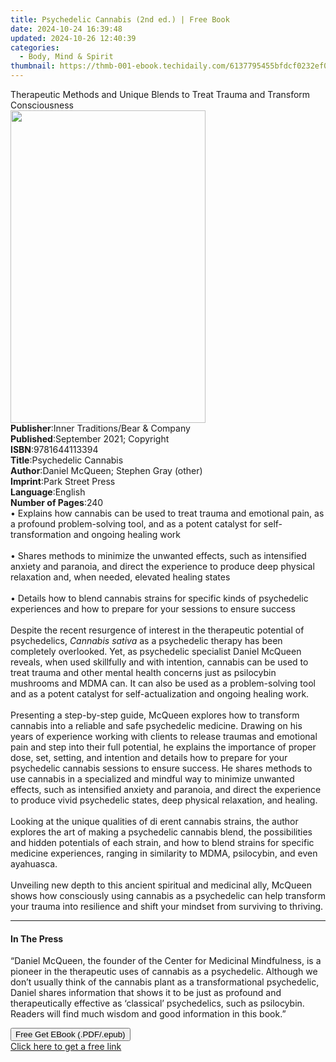 ```yaml
---
title: Psychedelic Cannabis (2nd ed.) | Free Book
date: 2024-10-24 16:39:48
updated: 2024-10-26 12:40:39
categories:
  - Body, Mind & Spirit
thumbnail: https://thmb-001-ebook.techidaily.com/6137795455bfdcf0232ef0ac795f7cf097aefca01facfedf26d7899c0c9d04a8.jpg
---
```

<main id="book-container">
  <div class="flex flex-col">
    <div class="book-brief flex-1 py-6 px-4 sm:p-6 md:py-10 md:px-8">
      <!-- brief-->
      <div class="book-brief-main">
        Therapeutic Methods and Unique Blends to Treat Trauma and Transform
        Consciousness
      </div>
    </div>
    <div
      class="book-meta-info flex-1 grid gap-4 col-start-1 col-end-3 row-start-1 sm:mb-6 sm:grid-cols-4 lg:gap-6 lg:col-start-2 lg:row-end-6 lg:row-span-6 lg:mb-0"
    >
      <div
        class="book-meta-info-left place-content-center mt-4 p-4 text-sm leading-6 col-start-2 col-span-2 dark:text-slate-400"
      >
        <img
          class="w-full h-500 object-cover rounded-lg sm:h-255 sm:col-span-2 lg:col-span-full"
          src="https://img-001-ebook.techidaily.com/b287de6422129c27a3b3c7cf11d83967c172942a643e56e72664436ea563126c.jpg"
          alt=""
          width="312"
          height="500"
        />
      </div>
      <div
        class="book-meta-info-right mt-2 col-start-1 row-start-2 col-span-3 self-center"
      >
        <!-- meta data  -->
        <div class="flex flex-col px-4 md:px-8">
          <div class="flex-1">
            <strong>Publisher</strong>:<span class="px-2"
              >Inner Traditions/Bear &amp; Company</span
            >
          </div>
          <div class="flex-1">
            <strong>Published</strong>:<span class="px-2"
              >September 2021; Copyright</span
            >
          </div>
          <div class="flex-1">
            <strong>ISBN</strong>:<span class="px-2">9781644113394</span>
          </div>
          <div class="flex-1">
            <strong>Title</strong>:<span class="px-2"
              >Psychedelic Cannabis</span
            >
          </div>
          <div class="flex-1">
            <strong>Author</strong>:<span class="px-2"
              >Daniel McQueen; Stephen Gray (other)</span
            >
          </div>
          <div class="flex-1">
            <strong>Imprint</strong>:<span class="px-2">Park Street Press</span>
          </div>
          <div class="flex-1">
            <strong>Language</strong>:<span class="px-2">English</span>
          </div>
          <div class="flex-1">
            <strong>Number of Pages</strong>:<span class="px-2">240</span>
          </div>
        </div>
      </div>
    </div>
    <div class="book-description flex-1 py-6 px-4 sm:p-6 md:py-10 md:px-8">
      <div class="book-description-main">
        <div accordion-content="" id="description">
          • Explains how cannabis can be used to treat trauma and emotional
          pain, as a profound problem-solving tool, and as a potent catalyst for
          self-transformation and ongoing healing work <br /><br />• Shares
          methods to minimize the unwanted effects, such as intensified anxiety
          and paranoia, and direct the experience to produce deep physical
          relaxation and, when needed, elevated healing states <br /><br />•
          Details how to blend cannabis strains for specific kinds of
          psychedelic experiences and how to prepare for your sessions to ensure
          success <br /><br />Despite the recent resurgence of interest in the
          therapeutic potential of psychedelics, <i>Cannabis sativa</i> as a
          psychedelic therapy has been completely overlooked. Yet, as
          psychedelic specialist Daniel McQueen reveals, when used skillfully
          and with intention, cannabis can be used to treat trauma and other
          mental health concerns just as psilocybin mushrooms and MDMA can. It
          can also be used as a problem-solving tool and as a potent catalyst
          for self-actualization and ongoing healing work.
          <br /><br />Presenting a step-by-step guide, McQueen explores how to
          transform cannabis into a reliable and safe psychedelic medicine.
          Drawing on his years of experience working with clients to release
          traumas and emotional pain and step into their full potential, he
          explains the importance of proper dose, set, setting, and intention
          and details how to prepare for your psychedelic cannabis sessions to
          ensure success. He shares methods to use cannabis in a specialized and
          mindful way to minimize unwanted effects, such as intensified anxiety
          and paranoia, and direct the experience to produce vivid psychedelic
          states, deep physical relaxation, and healing. <br /><br />Looking at
          the unique qualities of di erent cannabis strains, the author explores
          the art of making a psychedelic cannabis blend, the possibilities and
          hidden potentials of each strain, and how to blend strains for
          specific medicine experiences, ranging in similarity to MDMA,
          psilocybin, and even ayahuasca. <br /><br />Unveiling new depth to
          this ancient spiritual and medicinal ally, McQueen shows how
          consciously using cannabis as a psychedelic can help transform your
          trauma into resilience and shift your mindset from surviving to
          thriving.
        </div>
        <div class="accordion-fader"></div>
      </div>
    </div>
    <div class="book-excerpts flex-1 py-6 px-4 sm:p-6 md:py-10 md:px-8">
      <!-- excerpts-->
      <div class="book-excerpts-main">
        <hr />
        <h4 class="placeholder placeholder-heading">
          <span>In The Press</span>
        </h4>
        <p>
          “Daniel McQueen, the founder of the Center for Medicinal Mindfulness,
          is a pioneer in the therapeutic uses of cannabis as a psychedelic.
          Although we don’t usually think of the cannabis plant as a
          transformational psychedelic, Daniel shares information that shows it
          to be just as profound and therapeutically effective as ‘classical’
          psychedelics, such as psilocybin. Readers will find much wisdom and
          good information in this book.”
        </p>
      </div>
    </div>
    <div
      class="book-about-author flex-1 py-6 px-4 sm:p-6 md:py-10 md:px-8"
    ></div>
    <div class="book-free-get flex-1 py-6 px-4 sm:p-6 md:py-10 md:px-8">
      <button
        id="btn-free-get"
        class="bg-blue-500 hover:bg-blue-700 text-white font-bold py-2 px-4 rounded"
      >
        Free Get EBook (.PDF/.epub)
      </button>
      <div id="countdown-display" class="px-2 text-lg mt-2"></div>
      <a
        id="free-link"
        class="hidden bg-blue-500 hover:bg-blue-700 text-white font-bold py-2 px-4 rounded"
        href="https://www.ebooks.com/en-us/book/210232466/psychedelic-cannabis/daniel-mcqueen/"
        target="_blank"
        >Click here to get a free link</a
      >
    </div>
    <script>
      let countdownTime = 0;
      let countdownInterval = null;
      document
        .getElementById('btn-free-get')
        .addEventListener('click', startCountdown);
      function startCountdown() {
        countdownTime = new Date().getTime() + 60000 * 3;
        countdownInterval = setInterval(updateCountdown, 1000);
        document.getElementById('btn-free-get').disabled = true;
        document
          .getElementById('btn-free-get')
          .classList.add('bg-gray-500', 'cursor-not-allowed');
      }
      function updateCountdown() {
        let currentTime = new Date().getTime();
        let timeLeft = countdownTime - currentTime;
        let secondsLeft = Math.floor(timeLeft / 1000);
        document.getElementById('countdown-display').innerHTML =
          `Remaining time: ${secondsLeft} seconds.`;
        if (secondsLeft <= 0) {
          clearInterval(countdownInterval);
          document.getElementById('btn-free-get').classList.add('hidden');
          document.getElementById('free-link').classList.remove('hidden');
          document.getElementById('countdown-display').innerHTML = '';
        }
      }
    </script>
  </div>
</main>
